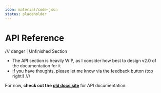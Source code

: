 ```yaml
---
icon: material/code-json
status: placeholder
---
```


# API Reference

/// danger | Unfinished Section
- The API section is heavily WIP, as I consider how best to design v2.0 of the documentation for it
- If you have thoughts, please let me know via the feedback button (top right!)
///

For now, **check out the [old docs site](https://docs-old.helixgame.com/docs/scripting-reference/glossary/basic-types)** for API documentation
